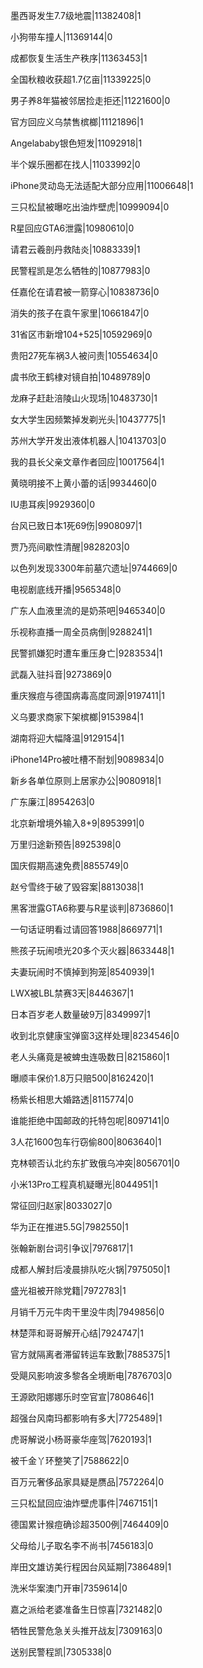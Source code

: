墨西哥发生7.7级地震|11382408|1

小狗带车撞人|11369144|0

成都恢复生活生产秩序|11363453|1

全国秋粮收获超1.7亿亩|11339225|0

男子养8年猫被邻居捡走拒还|11221600|0

官方回应义乌禁售槟榔|11121896|1

Angelababy银色短发|11092918|1

半个娱乐圈都在找人|11033992|0

iPhone灵动岛无法适配大部分应用|11006648|1

三只松鼠被曝吃出油炸壁虎|10999094|0

R星回应GTA6泄露|10980610|0

请君云羲剖丹救陆炎|10883339|1

民警程凯是怎么牺牲的|10877983|0

任嘉伦在请君被一箭穿心|10838736|0

消失的孩子在袁午家里|10661847|0

31省区市新增104+525|10592969|0

贵阳27死车祸3人被问责|10554634|0

虞书欣王鹤棣对镜自拍|10489789|0

龙麻子赶赴涪陵山火现场|10483730|1

女大学生因频繁掉发剃光头|10437775|1

苏州大学开发出液体机器人|10413703|0

我的县长父亲文章作者回应|10017564|1

黄晓明接不上黄小蕾的话|9934460|0

IU患耳疾|9929360|0

台风已致日本1死69伤|9908097|1

贾乃亮间歇性清醒|9828203|0

以色列发现3300年前墓穴遗址|9744669|0

电视剧底线开播|9565348|0

广东人血液里流的是奶茶吧|9465340|0

乐视称直播一周全员病倒|9288241|1

民警抓嫌犯时遭车重压身亡|9283534|1

武磊入驻抖音|9273869|0

重庆猴痘与德国病毒高度同源|9197411|1

义乌要求商家下架槟榔|9153984|1

湖南将迎大幅降温|9129154|1

iPhone14Pro被吐槽不耐划|9089834|0

新乡各单位原则上居家办公|9080918|1

广东廉江|8954263|0

北京新增境外输入8+9|8953991|0

万里归途新预告|8925398|0

国庆假期高速免费|8855749|0

赵兮雪终于破了毁容案|8813038|1

黑客泄露GTA6称要与R星谈判|8736860|1

一句话证明看过请回答1988|8669771|1

熊孩子玩闹喷光20多个灭火器|8633448|1

夫妻玩闹时不慎掉到狗笼|8540939|1

LWX被LBL禁赛3天|8446367|1

日本百岁老人数量破9万|8349997|1

收到北京健康宝弹窗3这样处理|8234546|0

老人头痛竟是被蜱虫连吸数日|8215860|1

曝顺丰保价1.8万只赔500|8162420|1

杨紫长相思大婚路透|8115774|0

谁能拒绝中国邮政的托特包呢|8097141|0

3人花1600包车行窃偷800|8063640|1

克林顿否认北约东扩致俄乌冲突|8056701|0

小米13Pro工程真机疑曝光|8044951|1

常征回归赵家|8033027|0

华为正在推进5.5G|7982550|1

张翰新剧台词引争议|7976817|1

成都人解封后凌晨排队吃火锅|7975050|1

盛光祖被开除党籍|7972783|1

月销千万元牛肉干里没牛肉|7949856|0

林楚萍和哥哥解开心结|7924747|1

官方就隔离者滞留转运车致歉|7885375|1

受飓风影响波多黎各全境断电|7876703|0

王源欧阳娜娜乐时空官宣|7808646|1

超强台风南玛都影响有多大|7725489|1

虎哥解说小杨哥豪华座驾|7620193|1

被千金丫环整笑了|7588622|0

百万元奢侈品家具疑是赝品|7572264|0

三只松鼠回应油炸壁虎事件|7467151|1

德国累计猴痘确诊超3500例|7464409|0

父母给儿子取名李不尚书|7456183|0

岸田文雄访美行程因台风延期|7386489|1

洗米华案澳门开审|7359614|0

嘉之派给老婆准备生日惊喜|7321482|0

牺牲民警危急关头推开战友|7309163|0

送别民警程凯|7305338|0

